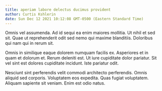 ```yaml
---
title: aperiam labore delectus ducimus provident
author: Curtis Kshlerin
date: Sun Dec 12 2021 10:12:08 GMT-0500 (Eastern Standard Time)
---
```

Omnis vel assumenda. Ad id sequi ea enim maiores mollitia. Ut nihil et sed sit. Quae ut reprehenderit odit sed nemo qui maxime blanditiis. Doloribus qui nam qui in rerum sit.

 Omnis in similique eaque dolorem numquam facilis ex. Asperiores et in quam et dolorum et. Rerum deleniti est. Ut iure cupiditate dolor pariatur. Sit vel sint est dolores cupiditate incidunt. Iste pariatur odit.

 Nesciunt sint perferendis velit commodi architecto perferendis. Omnis aliquid sed corporis. Voluptatem eos expedita. Quas fugiat voluptatem. Aliquam sapiente sit veniam. Enim est odio natus.